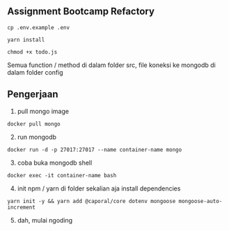## Assignment Bootcamp Refactory

```
cp .env.example .env

yarn install

chmod +x todo.js
```
Semua function / method di dalam folder src, file koneksi ke mongodb di dalam folder config

## Pengerjaan
1.  pull mongo image
```
docker pull mongo
```
2.  run mongodb
```
docker run -d -p 27017:27017 --name container-name mongo
```
3.  coba buka mongodb shell
```
docker exec -it container-name bash
```
4.  init npm / yarn di folder sekalian aja install dependencies
```
yarn init -y && yarn add @caporal/core dotenv mongoose mongoose-auto-increment
```
5.  dah, mulai ngoding
